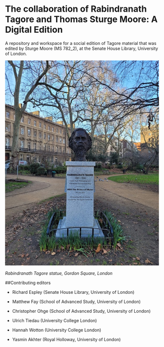 # The collaboration of Rabindranath Tagore and Thomas Sturge Moore: A Digital Edition

A repository and workspace for a social edition of Tagore material that was edited by Sturge Moore (MS 782_2), at the Senate House Library, University of London.

![~~Sir~~ Rabindranath Tagore](tagorelondon.jpg)

*Rabindranath Tagore statue, Gordon Square, London*

##Contributing editors

- Richard Espley (Senate House Library, University of London)

- Matthew Fay (School of Advanced Study, University of London)

- Christopher Ohge (School of Advanced Study, University of London)

- Ulrich Tiedau (University College London)

- Hannah Wotton (University College London)

- Yasmin Akhter (Royal Holloway, University of London)

